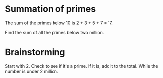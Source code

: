 # Summation of primes
The sum of the primes below 10 is 2 + 3 + 5 + 7 = 17.

Find the sum of all the primes below two million.

# Brainstorming

Start with 2. Check to see if it's a prime. If it is, add it to the total.
While the number is under 2 million. 
